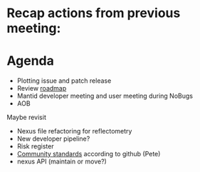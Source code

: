 # Recap actions from previous meeting:


# Agenda

- Plotting issue and patch release
- Review [roadmap](https://github.com/mantidproject/roadmap/projects/1)
- Mantid developer meeting and user meeting during NoBugs
- AOB

Maybe revisit
- Nexus file refactoring for reflectometry
- New developer pipeline?
- Risk register
- [Community standards](https://github.com/mantidproject/mantid/community) according to github (Pete)
- nexus API (maintain or move?)

